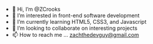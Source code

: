 - 👋 Hi, I’m @ZCrooks
- 👀 I’m interested in front-end software development
- 🌱 I’m currently learning HTML5, CSS3, and Javascript
- 💞️ I’m looking to collaborate on interesting projects
- 📫 How to reach me ... zachthedevguy@gmail.com

<!---
ZCrooks/ZCrooks is a ✨ special ✨ repository because its `README.md` (this file) appears on your GitHub profile.
You can click the Preview link to take a look at your changes.
--->
